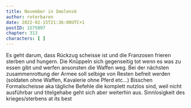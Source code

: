 ```yaml
---
title: November in Smolensk
author: roterbaron
date: 2022-02-15T21:36:00UTC+1
postID: 1575097
chapter: 313
characters: [ ]
---
```

Es geht darum, dass Rückzug scheisse ist und die Franzosen frieren sterben und hungern. Die Knüppeln sich gegenseitig tot wenn es was zu essen gibt und werfen ansonsten die Waffen weg. Bei der nächsten zusammenrottung der Armee soll selbige von Resten befreit werden (soldaten ohne Waffen, Kavalerie ohne Pferd etc...)
Bisschen Formalscheisse aka tägliche Befehle die komplett nutzlos sind, weil nicht ausführbar und titelgehabe geht sich aber weiterhin aus. Sinnlosigkeit des krieges/sterbens at its best
